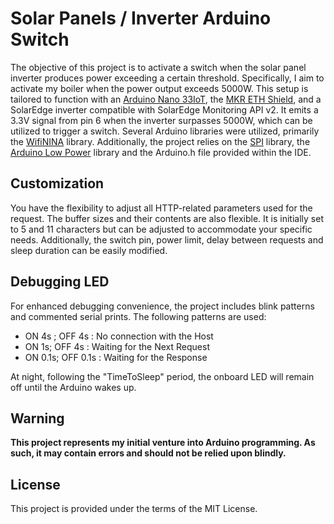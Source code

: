# Solar Panels / Inverter Arduino Switch

The objective of this project is to activate a switch when the solar panel inverter produces power exceeding a certain threshold. Specifically, I aim to activate my boiler when the power output exceeds 5000W. This setup is tailored to function with an [Arduino Nano 33IoT](https://docs.arduino.cc/hardware/nano-33-iot/), the [MKR ETH Shield](https://docs.arduino.cc/hardware/mkr-eth-shield/), and a SolarEdge inverter compatible with SolarEdge Monitoring API v2. It emits a 3.3V signal from pin 6 when the inverter surpasses 5000W, which can be utilized to trigger a switch.
Several Arduino libraries were utilized, primarily the [WifiNINA](https://www.arduino.cc/reference/en/libraries/wifinina/) library. Additionally, the project relies on the [SPI](https://www.arduino.cc/reference/en/language/functions/communication/spi/) library, the [Arduino Low Power](https://www.arduino.cc/reference/en/libraries/arduino-low-power/) library and the Arduino.h file provided within the IDE.

## Customization

You have the flexibility to adjust all HTTP-related parameters used for the request. The buffer sizes and their contents are also flexible. It is initially set to 5 and 11 characters but can be adjusted to accommodate your specific needs. Additionally, the switch pin, power limit, delay between requests and sleep duration can be easily modified.

## Debugging LED

For enhanced debugging convenience, the project includes blink patterns and commented serial prints. The following patterns are used:

- ON 4s ; OFF 4s                    : No connection with the Host
- ON 1s; OFF 4s                     : Waiting for the Next Request
- ON 0.1s; OFF 0.1s                 : Waiting for the Response

At night, following the "TimeToSleep" period, the onboard LED will remain off until the Arduino wakes up.

## Warning

**This project represents my initial venture into Arduino programming. As such, it may contain errors and should not be relied upon blindly.**

## License

This project is provided under the terms of the MIT License.
